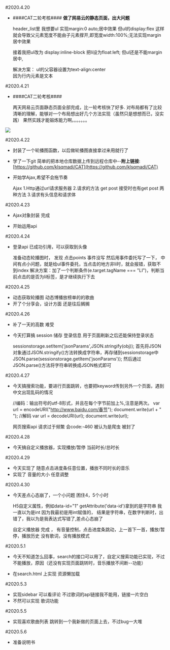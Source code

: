 #2020.4.20
- ####CAT二轮考核####
  **做了网易云的静态页面，出大问题**
  
	
	header_list里
	我想要ul 实现margin:0 auto;居中效果  但ul的display:flex  这样就会导致父元素宽度不能由子元素撑开,即宽度width:100%;无法实现margin居中效果

	接着我把ul改为 display:inline-block  把li设为float:left;
	但ul还是不能margin居中,

	解决方案： ul的父容器设置为text-align:center  
	因为行内元素是文本

#2020.4.21
- ####CAT二轮考核####

	
	两天网易云页面静态页面全部完成，比一轮考核快了好多.
	对布局都有了比较清晰的理解，能够对一个布局想出好几个方法实现（虽然只是想想而已，没实践）
	果然实践才能锻炼能力啊。。。。。。。
	
![](http://m.qpic.cn/psc?/V126Kkvw3hEiC8/n.zGh5iTxIbbdjg4.d1VAxSTKmFWKamVWFj7Q0pxDPeXBVNfmi*zSevgtDehh5YhYcN7F7bv9Sv4xHWhcH1sjw!!/b&bo=OARpBAAAAAARB2E!&rf=viewer_4)

#2020.4.22

- 封装了一个轮播图函数，以后做轮播图直接拿过来用就行了
- 学了一下git  简单的把本地仓库数据上传到远程仓库中--**附上链接**:[https://github.com/klsqmadi/CAT](https://github.com/klsqmadi/CAT)
- 开始学Ajax,希望不会拖节奏
	

	Ajax
	1.Http通过url请求服务器
	2.请求的方法 get post  接受时也有get post 两种方法
	3.请求有头信息和请求体

#2020.4.23
	
- Ajax对象封装 完成

- 开始运用api

#2020.4.24

- 登录api  已成功引用，可以获取到头像


	准备动态轮播图时， 发现 点击points 事件没写  然后用事件委托写了一下，
	中间有点小问题，就是给ul事件委托，当点击的地方非li时，就会报错，获取不到index
	解决方案：加了一个判断条件(e.target.tagName === "LI")，判断当前点击的是否为li标签，是才继续执行下去

#2020.4.25

- 动态获取轮播图  动态博播放榜单的的歌曲
- 开了个分享会，设计方面 还是往后搁搁

#2020.4.26

- 补了一天的高数  难受
- 今天打算搞 session 储存 登录信息  用于页面刷新之后还能保持登录状态


	sessionstorage.setItem('jsonParams',JSON.stringify(obj));
	首先将JSON对象通过JSON.stringify()方法转换成字符串，再存储到sessionstorage中
	JSON.parse(sessionstorage.getItem('jsonParams'));
	然后通过JSON.parse()方法将字符串转换成JSON格式即可

#2020.4.27

- 今天搞搜索功能，要进行页面跳转，也要把keyword传到另外一个页面，遇到中文出现乱码的情况


	//编码：输出符号的utf-8形式，并且在每个字节前加上%,注意是两次。
	var url = encodeURI("http://www.baidu.com/春节");
	document.write(url + "<br>");
	//解码
	var url = decodeURI(url);
	document.write(url);


	网页搜索api
	请求过于频繁  会code:-460  被认为是爬虫  被封了

#2020.4.28
- 今天搞自定义播放器，实现播放/暂停 当前时长/总时长  

#2020.4.29
- 今天实现了  随意点击进度条任意位置，播放不同时长的音乐  
- 实现了 音量的大小 任意调整
	

#2020.4.30

- 今天差点心态崩了，一个小问题 困住4，5个小时


	H5自定义属性，例如data-id="1"
	getAttribute('data-id')拿到的是字符串
	我一直以为是int 因为我最初是用int赋值的，
	结果是字符串，在数字判断时，出错了，我以为是我表达式写错了,差点心态崩了

	自定义播放器 完成 ，
	有音量控制，点击进度条跳动，上一首下一首，播放/暂停，播放历史
	没有歌词，没有播放模式

#2020.5.1
	
- 今天不知道怎么回事，search的接口可以用了，自定义搜索功能已实现，不过不能播放，原因（还没有实现页面跳转时，音乐播放不间断--功能）

- 在search.html 上实现 资源懒加载

#2020.5.3

- 实现sidebar  可以看评论  不过歌词的api链接我不能用，链接一片空白
- 不然可以实现 歌词功能

#2020.5.5

- 实现喜欢歌曲列表  跳转到一个我新做的页面上去，不过bug一大堆

#2020.5.6

- 准备说明书


